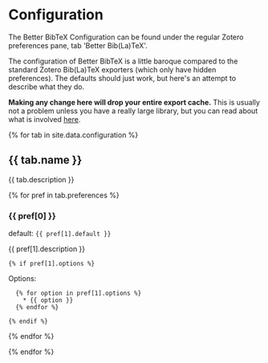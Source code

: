 # Configuration

The Better BibTeX Configuration can be found under the regular Zotero preferences pane, tab 'Better Bib(La)TeX'.

The configuration of Better BibTeX is a little baroque compared to the standard Zotero Bib(La)TeX exporters (which only have hidden preferences). The defaults should just work, but here's an attempt to describe what they do.

**Making any change here will drop your entire export cache.** This is usually not a problem unless you have a really large library, but you can read about what is involved [here](performance).

{% for tab in site.data.configuration %}

## {{ tab.name }}

{{ tab.description }}

  {% for pref in tab.preferences %}

### {{ pref[0] }}

default: `{{ pref[1].default }}`

{{ pref[1].description }}

    {% if pref[1].options %}

Options:

      {% for option in pref[1].options %}
        * {{ option }}
      {% endfor %}

    {% endif %}

  {% endfor %}

{% endfor %}
